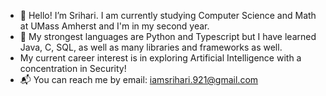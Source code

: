 - 👋 Hello! I’m Srihari. I am currently studying Computer Science and Math at UMass Amherst and I'm in my second year.
- 👀 My strongest languages are Python and Typescript but I have learned Java, C, SQL, as well as many libraries and frameworks as well.
- My current career interest is in exploring Artificial Intelligence with a concentration in Security!
- 📬 You can reach me by email: iamsrihari.921@gmail.com
